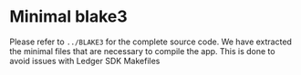 # Minimal blake3

Please refer to `../BLAKE3` for the complete source code.
We have extracted the minimal files that are necessary to compile the app. This is done to avoid issues with Ledger SDK Makefiles
